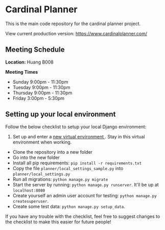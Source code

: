 # Cardinal Planner
This is the main code repository for the cardinal planner project.

View current production version: https://www.cardinalplanner.com/

## Meeting Schedule

**Location:** Huang B008

**Meeting Times**
- Sunday 9:00pm - 11:30pm
- Tuesday 9:00pm - 11:30pm
- Thursday 9:00pm - 11:30pm
- Friday 3:00pm - 5:30pm

## Setting up your local environment

Follow the below checklist to setup your local Django environment:

1. Set up and enter a [new virtual environment
](https://hackercodex.com/guide/python-development-environment-on-mac-osx/). Stay in this virtual environment when working.
- Clone the repository into a new folder
- Go into the new folder
- Install all pip requirements: `pip install -r requirements.txt`
- Copy the file `planner/local_settings_sample.py` into `planner/local_settings.py`
- Run all migrations: `python manage.py migrate`
- Start the server by running: `python manage.py runserver`.  It'll be up at `localhost:8080`
- Create yourself an admin user account for testing: `python manage.py createsuperuser`.
- Create some test data: `python manage.py setup_data`.

If you have any trouble with the checklist, feel free to suggest changes to the checklist to make this easier for future people!
